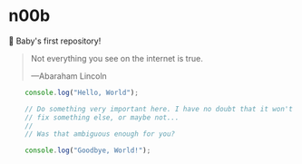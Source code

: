 # n00b
:baby: Baby's first repository!

> Not everything you see on the internet is true.
>
> &mdash;Abaraham Lincoln

```javascript
    console.log("Hello, World");

    // Do something very important here. I have no doubt that it won't not maybe
    // fix something else, or maybe not...
    //
    // Was that ambiguous enough for you?

    console.log("Goodbye, World!");
```

